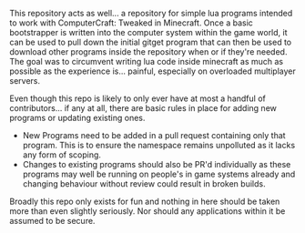 This repository acts as well... a repository for simple lua programs intended to work with ComputerCraft: Tweaked in Minecraft.
Once a basic bootstrapper is written into the computer system within the game world, it can be used to pull down the initial gitget program that can then be used to download other programs inside the repository when or if they're needed.
The goal was to circumvent writing lua code inside minecraft as much as possible as the experience is... painful, especially on overloaded multiplayer servers.

Even though this repo is likely to only ever have at most a handful of contributors... if any at all, there are basic rules in place for adding new programs or updating existing ones.

* New Programs need to be added in a pull request containing only that program. This is to ensure the namespace remains unpolluted as it lacks any form of scoping.
* Changes to existing programs should also be PR'd individually as these programs may well be running on people's in game systems already and changing behaviour without review could result in broken builds.

Broadly this repo only exists for fun and nothing in here should be taken more than even slightly seriously. Nor should any applications within it be assumed to be secure.